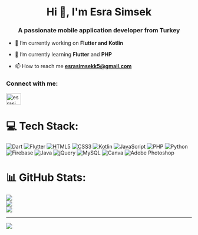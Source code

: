 <h1 align="center">Hi 👋, I'm Esra Simsek</h1>
<h3 align="center">A passionate mobile application developer from Turkey</h3>


- 🔭 I’m currently working on **Flutter and Kotlin**

- 🌱 I’m currently learning **Flutter** and **PHP**

- 📫 How to reach me **esrasimsekk5@gmail.com**

<h3 align="left">Connect with me:</h3>
<p align="left">
<a href="https://linkedin.com/in/esrasimsek0" target="blank"><img align="center" src="https://raw.githubusercontent.com/rahuldkjain/github-profile-readme-generator/master/src/images/icons/Social/linked-in-alt.svg" alt="esrasimsek0" height="30" width="40" /></a>
</p>



# 💻 Tech Stack:
![Dart](https://img.shields.io/badge/dart-%230175C2.svg?style=for-the-badge&logo=dart&logoColor=white) ![Flutter](https://img.shields.io/badge/Flutter-%2302569B.svg?style=for-the-badge&logo=Flutter&logoColor=white)  ![HTML5](https://img.shields.io/badge/html5-%23E34F26.svg?style=for-the-badge&logo=html5&logoColor=white) ![CSS3](https://img.shields.io/badge/css3-%231572B6.svg?style=for-the-badge&logo=css3&logoColor=white) ![Kotlin](https://img.shields.io/badge/kotlin-%237F52FF.svg?style=for-the-badge&logo=kotlin&logoColor=white) ![JavaScript](https://img.shields.io/badge/javascript-%23323330.svg?style=for-the-badge&logo=javascript&logoColor=%23F7DF1E) ![PHP](https://img.shields.io/badge/php-%23777BB4.svg?style=for-the-badge&logo=php&logoColor=white) ![Python](https://img.shields.io/badge/python-3670A0?style=for-the-badge&logo=python&logoColor=ffdd54) ![Firebase](https://img.shields.io/badge/firebase-%23039BE5.svg?style=for-the-badge&logo=firebase) ![Java](https://img.shields.io/badge/java-%23ED8B00.svg?style=for-the-badge&logo=openjdk&logoColor=white) ![jQuery](https://img.shields.io/badge/jquery-%230769AD.svg?style=for-the-badge&logo=jquery&logoColor=white) ![MySQL](https://img.shields.io/badge/mysql-%2300000f.svg?style=for-the-badge&logo=mysql&logoColor=white) ![Canva](https://img.shields.io/badge/Canva-%2300C4CC.svg?style=for-the-badge&logo=Canva&logoColor=white) ![Adobe Photoshop](https://img.shields.io/badge/adobe%20photoshop-%2331A8FF.svg?style=for-the-badge&logo=adobe%20photoshop&logoColor=white)
# 📊 GitHub Stats:
![](https://github-readme-stats.vercel.app/api?username=esrasimsekkk&theme=dark&hide_border=false&include_all_commits=true&count_private=true)<br/>
![](https://github-readme-streak-stats.herokuapp.com/?user=esrasimsekkk&theme=dark&hide_border=false)<br/>
![](https://github-readme-stats.vercel.app/api/top-langs/?username=esrasimsekkk&theme=dark&hide_border=false&include_all_commits=true&count_private=true&layout=compact)

---
[![](https://visitcount.itsvg.in/api?id=esrasimsekkk&icon=0&color=0)](https://visitcount.itsvg.in)

<!-- Proudly created with GPRM ( https://gprm.itsvg.in ) -->

